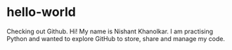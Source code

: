 # hello-world
Checking out Github.
Hi! My name is Nishant Khanolkar. I am practising Python and wanted to explore GitHub to store, share and manage my code.
